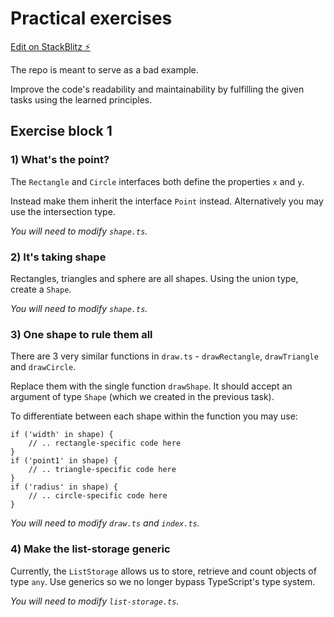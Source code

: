 # Practical exercises

[Edit on StackBlitz ⚡️](https://stackblitz.com/edit/typescript-n4pvco)

The repo is meant to serve as a bad example.

Improve the code's readability and maintainability by fulfilling the given tasks using the learned principles.

## Exercise block 1
### 1) What's the point?
The `Rectangle` and `Circle` interfaces both define the properties `x` and `y`.

Instead make them inherit the interface `Point` instead. Alternatively you may use the intersection type.

_You will need to modify `shape.ts`._

### 2) It's taking shape
Rectangles, triangles and sphere are all shapes. Using the union type, create a `Shape`.

_You will need to modify `shape.ts`._

### 3) One shape to rule them all
There are 3 very similar functions in `draw.ts` - `drawRectangle`, `drawTriangle` and `drawCircle`.

Replace them with the single function `drawShape`. It should accept an argument of type `Shape` (which we created in the previous task).

To differentiate between each shape within the function you may use:
```
if ('width' in shape) {
    // .. rectangle-specific code here
}
if ('point1' in shape) {
    // .. triangle-specific code here
}
if ('radius' in shape) {
    // .. circle-specific code here
}
```

_You will need to modify `draw.ts` and `index.ts`._

### 4) Make the list-storage generic
Currently, the `ListStorage` allows us to store, retrieve and count objects of type `any`. Use generics so we no longer bypass TypeScript's type system.

_You will need to modify `list-storage.ts`._